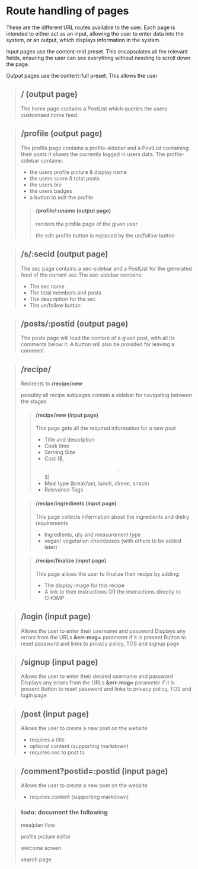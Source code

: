 # Route handling of pages

These are the different URL routes available to the user. Each page is intended to either act as 
an input, allowing the user to enter data into the system, or an output, which displays information
in the system.

Input pages use the content-mid preset. This encapsulates all the relevant fields, ensuring the user 
can see everything without needing to scroll down the page.

Output pages use the content-full preset. This allows the user

> ## / (output page)
> The home page contains a PostList which queries the users customised home feed.

> ## /profile (output page)
> The profile page contains a profile-sidebar and a PostList containing their posts
> It shows the currently logged in users data.
> The profile-sidebar contains:
> - the users profile picture & display name
> - the users score & total posts
> - the users bio
> - the users badges
> - a button to edit the profile
> > #### /profile/:uname (output page)
> > renders the profile page of the given user
> >
> > the edit profile button is replaced by the un/follow button

> ## /s/:secid (output page)
> The sec page contains a sec-sidebar and a PostList for the generated feed of the current sec
> The sec-sidebar contains:
> - The sec name
> - The total members and posts
> - The description for the sec
> - The un/follow button

> ## /posts/:postid (output page)
> The posts page will load the content of a given post, with all its comments below it.
> A button will also be provided for leaving a comment

> ## /recipe/
> Redirects to **/recipe/new**
>
> possibly all recipe subpages contain a sidebar for navigating between the stages
> > #### /recipe/new (input page)
> > This page gets all the required information for a new post
> > - Title and description
> > - Cook time
> > - Serving Size
> > - Cost ($, $$, $$$)
> > - Meal type (breakfast, lunch, dinner, snack)
> > - Relevance Tags
>
> > #### /recipe/ingredients (input page)
> > This page collects information about the ingredients and dietry requirements
> > - Ingredients, qty and measurement type
> > - vegan/ vegetarian checkboxes (with others to be added later)
>
> > #### /recipe/finalize (input page)
> > This page allows the user to finalize their recipe by adding:
> > - The display image for this recipe
> > - A link to their instructions OR the instructions directly to CHOMP

> ## /login (input page)
> Allows the user to enter their username and password
> Displays any errors from the URLs **&err-msg=** parameter if it is present
> Button to reset password and links to privacy policy, TOS and signup page

> ## /signup (input page)
> Allows the user to enter their desired username and password
> Displays any errors from the URLs **&err-msg=** parameter if it is present
> Button to reset password and links to privacy policy, TOS and login page

> ## /post (input page)
> Allows the user to create a new post on the website
> - requires a title
> - optional content (supporting markdown)
> - requires sec to post to

> ## /comment?postid=:postid (input page)
> Allows the user to create a new post on the website
> - requires content (supporting markdown)

> ### todo: document the following
> mealplan flow
> 
> profile picture editor
>
> welcome screen
>
> search page